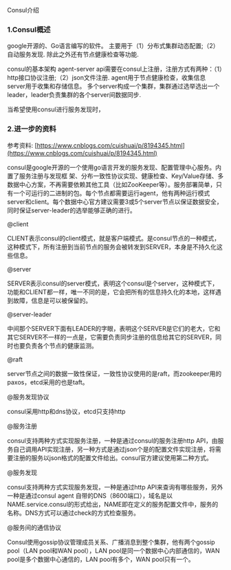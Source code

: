 Consul介绍

### 1.Consul概述

google开源的、Go语言编写的软件。
主要用于（1）分布式集群动态配置;（2）自动服务发现. 除此之外还有节点健康检查等功能.

consul的基本架构
agent-server
api需要在consul上注册，注册方式有两种：（1）http接口协议注册;（2）json文件注册.
agent用于节点健康检查，收集信息
server用于收集和存储信息。
多个server构成一个集群，集群通过选举选出一个leader，leader负责集群的各个server间数据同步.

当希望使用consul进行服务发现时，

### 2.进一步的资料

参考资料: [https://www.cnblogs.com/cuishuai/p/8194345.html](https://www.cnblogs.com/cuishuai/p/8194345.html)

consul是google开源的一个使用go语言开发的服务发现、配置管理中心服务。内置了服务注册与发现框 架、分布一致性协议实现、健康检查、Key/Value存储、多数据中心方案，不再需要依赖其他工具（比如ZooKeeper等）。服务部署简单，只有一个可运行的二进制的包。每个节点都需要运行agent，他有两种运行模式server和client。每个数据中心官方建议需要3或5个server节点以保证数据安全，同时保证server-leader的选举能够正确的进行。

@client

CLIENT表示consul的client模式，就是客户端模式。是consul节点的一种模式，这种模式下，所有注册到当前节点的服务会被转发到SERVER，本身是不持久化这些信息。

@server

SERVER表示consul的server模式，表明这个consul是个server，这种模式下，功能和CLIENT都一样，唯一不同的是，它会把所有的信息持久化的本地，这样遇到故障，信息是可以被保留的。

@server-leader

中间那个SERVER下面有LEADER的字眼，表明这个SERVER是它们的老大，它和其它SERVER不一样的一点是，它需要负责同步注册的信息给其它的SERVER，同时也要负责各个节点的健康监测。

@raft

server节点之间的数据一致性保证，一致性协议使用的是raft，而zookeeper用的paxos，etcd采用的也是taft。

@服务发现协议

consul采用http和dns协议，etcd只支持http

@服务注册

consul支持两种方式实现服务注册，一种是通过consul的服务注册http API，由服务自己调用API实现注册，另一种方式是通过json个是的配置文件实现注册，将需要注册的服务以json格式的配置文件给出。consul官方建议使用第二种方式。

@服务发现

consul支持两种方式实现服务发现，一种是通过http API来查询有哪些服务，另外一种是通过consul agent 自带的DNS（8600端口），域名是以NAME.service.consul的形式给出，NAME即在定义的服务配置文件中，服务的名称。DNS方式可以通过check的方式检查服务。

@服务间的通信协议

Consul使用gossip协议管理成员关系、广播消息到整个集群，他有两个gossip  pool（LAN pool和WAN pool），LAN pool是同一个数据中心内部通信的，WAN pool是多个数据中心通信的，LAN pool有多个，WAN pool只有一个。